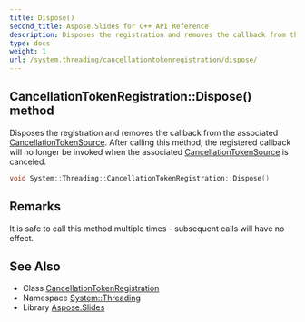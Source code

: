 ```yaml
---
title: Dispose()
second_title: Aspose.Slides for C++ API Reference
description: Disposes the registration and removes the callback from the associated CancellationTokenSource. After calling this method, the registered callback will no longer be invoked when the associated CancellationTokenSource is canceled.
type: docs
weight: 1
url: /system.threading/cancellationtokenregistration/dispose/
---
```

## CancellationTokenRegistration::Dispose() method


Disposes the registration and removes the callback from the associated [CancellationTokenSource](../../cancellationtokensource/). After calling this method, the registered callback will no longer be invoked when the associated [CancellationTokenSource](../../cancellationtokensource/) is canceled.

```cpp
void System::Threading::CancellationTokenRegistration::Dispose()
```

## Remarks



It is safe to call this method multiple times - subsequent calls will have no effect. 

## See Also

* Class [CancellationTokenRegistration](../)
* Namespace [System::Threading](../../)
* Library [Aspose.Slides](../../../)